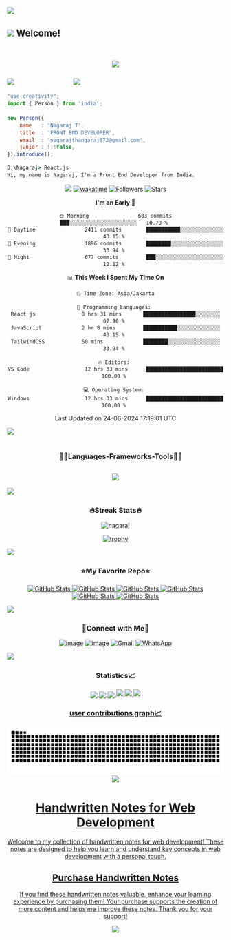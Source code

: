 

<!--x axis divider-->
<img src="/assets/images/horizontal-divider-gradient.gif">
<h2> <img src="https://emojis.slackmojis.com/emojis/images/1588315024/8823/hyperkitty.gif?1588315024" width="30" /> Welcome! </h2>
<h1 align="center">
    <img src="https://readme-typing-svg.herokuapp.com/?font=Righteous&size=35&center=true&vCenter=true&width=500&height=70&duration=4000&lines=Hi+There!+👋;+I'm+Nagaraj!;" />
</h1>
<img src="/assets/images/horizontal-divider-gradient.gif">
<picture> 
<a href="https://media.giphy.com/media/SWoSkN6DxTszqIKEqv/giphy.gif" alt="Developer">
<img src="/assets//images/developer.webp" align="right" width="350">
</a>
</picture>

```js
"use creativity";
import { Person } from 'india';

new Person({
    name   : 'Nagaraj T',
    title  : 'FRONT END DEVELOPER',
    email  : 'nagarajthangaraj872@gmail.com',
    junior : !!!false,
}).introduce();
```

```cmd
D:\Nagaraj> React.js
Hi, my name is Nagaraj, I'm a Front End Developer from India.
```

<div align="center">

![](https://komarev.com/ghpvc/?username=nagaraj-thangaraj) [![wakatime](https://wakatime.com/badge/user/22520ecf-cee6-4d59-a21f-b5d7f4f8e491.svg)](https://wakatime.com/@22520ecf-cee6-4d59-a21f-b5d7f4f8e491) ![Followers](https://img.shields.io/github/followers/nagaraj-thangaraj?label=Followers) ![Stars](https://img.shields.io/github/stars/nagaraj-thangaraj?label=Stars)

<!--START_SECTION:waka-->
**I'm an Early 🐤** 

```text
🌞 Morning                603 commits         ███░░░░░░░░░░░░░░░░░░░░░░   10.79 % 
🌆 Daytime                2411 commits        ███████████░░░░░░░░░░░░░░   43.15 % 
🌃 Evening                1896 commits        ████████░░░░░░░░░░░░░░░░░   33.94 % 
🌙 Night                  677 commits         ███░░░░░░░░░░░░░░░░░░░░░░   12.12 % 
```


📊 **This Week I Spent My Time On** 

```text
🕑︎ Time Zone: Asia/Jakarta

💬 Programming Languages: 
React js               8 hrs 31 mins       █████████████████░░░░░░░░   67.96 % 
JavaScript             2 hr 8 mins         ███████████░░░░░░░░░░░░░░   43.15 % 
TailwindCSS            50 mins             ████████░░░░░░░░░░░░░░░░░   33.94 % 

🔥 Editors: 
VS Code                  12 hrs 33 mins      █████████████████████████   100.00 % 

💻 Operating System: 
Windows                  12 hrs 33 mins      █████████████████████████   100.00 % 
```


 Last Updated on 24-06-2024 17:19:01 UTC
<!--END_SECTION:waka-->
  
</div>

<!--x axis divider-->
<img src="/assets/images/horizontal-divider-gradient.gif">

<!--h1 without bottom border-->
<div id="user-content-toc">
  <ul align="center">
    <summary><h3 style="display: inline-block">🧑‍💻Languages-Frameworks-Tools🧑‍💻</h3></summary>
  </ul>
</div>
<!--tech stack icons-->
<p align="center">
<a href="https://skillicons.dev">
<img src="https://skillicons.dev/icons?i=html,css,bootstrap,js,tailwindcss,react,git,vscode,figma,vercel,postman,materialui,vite,wordpress,&perline=6" />
</a>
</p>

<!--x axis divider-->
<img src="/assets/images/horizontal-divider-gradient.gif">

<h3 align="center">🔥Streak Stats🔥</h3>

<!-- custom streak stats: https://git.io/streak-stats -->
<p align="center"><img src="https://streak-stats.demolab.com?user=nagaraj-thangaraj&hide_border=true&type=png" alt="nagaraj" /></p>

<div align="center">
	
[![trophy](https://github-profile-trophy.vercel.app/?username=nagaraj-thangaraj)](https://github.com/nagaraj-thangaraj/github-profile-trophy)

</div>

<!--x axis divider-->
<img src="/assets/images/horizontal-divider-gradient.gif">

<h3 align="center">⭐My Favorite Repo⭐</h3>

<div>
  <p align="center">
	<a href="https://github.com/nagaraj-thangaraj/Movie-app">
      		<img src="https://github-readme-stats.vercel.app/api/pin/?username=nagaraj-thangaraj&repo=Movie-app&theme=transparent" alt="GitHub Stats" />
    	</a>
	<a href="https://github.com/nagaraj-thangaraj/landing-page-1">
      		<img src="https://github-readme-stats.vercel.app/api/pin/?username=nagaraj-thangaraj&repo=landing-page-1&theme=transparent" alt="GitHub Stats" />
    	</a>
	<a href="https://github.com/nagaraj-thangaraj/food-app">
      		<img src="https://github-readme-stats.vercel.app/api/pin/?username=nagaraj-thangaraj&repo=food-app&theme=transparent" alt="GitHub Stats" />
    	</a>
	<a href="https://github.com/nagaraj-thangaraj/crypto-currency-app">
      		<img src="https://github-readme-stats.vercel.app/api/pin/?username=nagaraj-thangaraj&repo=crypto-currency-app&theme=transparent" alt="GitHub Stats" />
    	</a>
    	<a href="https://github.com/nagaraj-thangaraj/Responsive-UI-Design">
      		<img src="https://github-readme-stats.vercel.app/api/pin/?username=nagaraj-thangaraj&repo=Responsive-UI-Design&theme=transparent" alt="GitHub Stats" />
    	</a>
    	<a href="https://github.com/ajin597/my-portfolio">
      		<img src="https://github-readme-stats.vercel.app/api/pin/?username=nagaraj-thangaraj&repo=my-portfolio&theme=transparent" alt="GitHub Stats" />
    	</a>
    
</div>

<!--x axis divider-->
<img src="/assets/images/horizontal-divider-gradient.gif">

<!-- Connect with me -->
<h3 align="center">🤝Connect with Me🤝</h3>
<div align="center">

[![image](https://img.shields.io/badge/LinkedIn-0077B5?style=for-the-badge&logo=linkedin&logoColor=white)](https://www.linkedin.com/in/nagaraj-thangaraj-2ba836247/)
[![image](https://img.shields.io/badge/Instagram-E4405F?style=for-the-badge&logo=instagram&logoColor=white)](https://www.instagram.com/ven.efx/_)
[![Gmail](https://img.shields.io/badge/Gmail-D14836?style=for-the-badge&logo=gmail&logoColor=white)](mailto:nagarajthangaraj872@gmail.com)
[![WhatsApp](https://img.shields.io/badge/WhatsApp-25D366?style=for-the-badge&logo=whatsapp&logoColor=white)](https://wa.me/9566469396)
<!--[![Portfolio](https://img.shields.io/badge/Portfolio-4A90E2?style=for-the-badge&logo=react&logoColor=white)](https://react-port-tau.vercel.app/)-->


  
</div>

<!--x axis divider-->
<img src="https://user-images.githubusercontent.com/73097560/115834477-dbab4500-a447-11eb-908a-139a6edaec5c.gif"><h3 align="center">Statistics📈</h3>
<div align="center">
<a href="https://github.com/nagaraj-thangaraj">
<img align="center" src="http://github-profile-summary-cards.vercel.app/api/cards/stats?username=nagaraj-thangaraj&theme=2077" height="180em" />

<img align="center" src="http://github-profile-summary-cards.vercel.app/api/cards/productive-time?username=nagaraj-thangaraj&theme=2077" height="180em" />
<img align="center" src="http://github-profile-summary-cards.vercel.app/api/cards/profile-details?username=nagaraj-thangaraj&theme=2077" height="180em" />
<img src="/assets/images/horizontal-divider-gradient.gif">

<!-- Support me -->


<!--x axis divider-->
<img src="/assets/images/horizontal-divider-gradient.gif">
<img src="https://user-images.githubusercontent.com/73097560/115834477-dbab4500-a447-11eb-908a-139a6edaec5c.gif"><h3 align="center">user contributions graph📈</h3>

 <img alt="snake eating my contributions" src="https://raw.githubusercontent.com/ajin597/ajin597/output/github-contribution-grid-snake-dark.svg" />
  


<!--x axis divider-->
<img src="/assets/images/horizontal-divider-gradient.gif">



# Handwritten Notes for Web Development

Welcome to my collection of handwritten notes for web development! These notes are designed to help you learn and understand key concepts in web development with a personal touch.

## Purchase Handwritten Notes

If you find these handwritten notes valuable, enhance your learning experience by purchasing them! Your purchase supports the creation of more content and helps me improve these notes. Thank you for your support!

<!--[![image](https://img.shields.io/badge/Shop%20Notes-FFDD00?style=for-the-badge&logo=buymeacoffee&logoColor=white)](https://buymeacoffee.com/ajincosta) [![image](https://img.shields.io/badge/ko--fi-F16061?style=for-the-badge&logo=ko-fi&logoColor=white)](https://ko-fi.com/ajincosta)-->




<!--x axis divider-->
<img src="/assets/images/horizontal-divider-gradient.gif">

<!--<div align="center">
    Made with ❤️ by <a href="https://react-port-tau.vercel.app/" target="_blank">Nagaraj</a>
</div> -->
